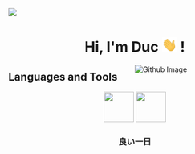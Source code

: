 ![](https://raw.githubusercontent.com/halfrost/halfrost/master/icons/header_.png)

<h1 align="center">Hi, I'm Duc
  <img src="https://raw.githubusercontent.com/ABSphreak/ABSphreak/master/gifs/Hi.gif" width="30px"> ! 
</h1>

<img width="50%" align="right" alt="Github Image" src="https://raw.githubusercontent.com/onimur/.github/master/.resources/git-header.svg" />

##  Languages and Tools

<div align="center">
  <img src="https://github.com/congfptu/congfptu/blob/master/logos/java.png?raw=true" height="60" width="60">
  <img src="https://github.com/Subhampreet/Subhampreet/blob/master/logos/JS.png?raw=true" height="60" width="60">
  </div>
<div align="center">


### 良い一日





